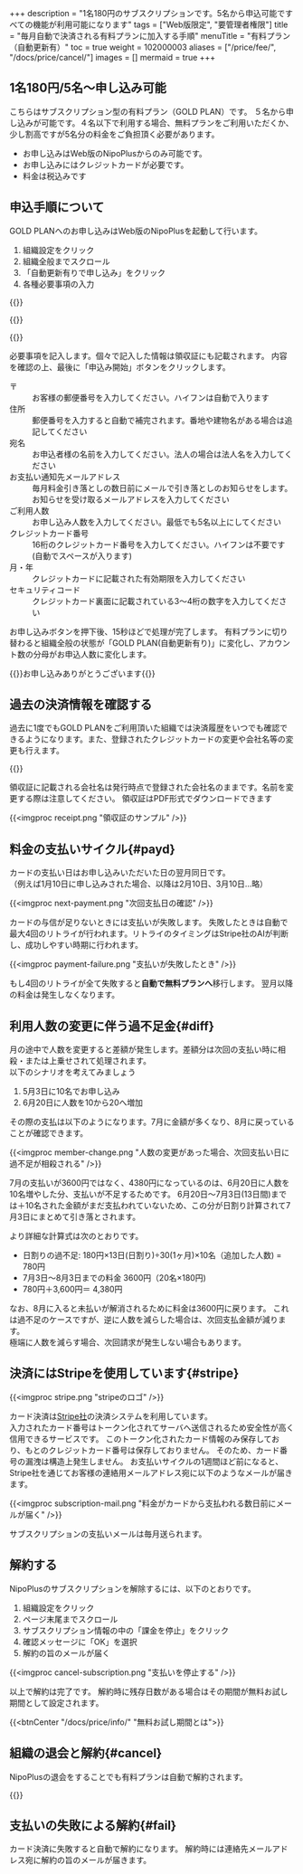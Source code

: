 +++
description = "1名180円のサブスクリプションです。5名から申込可能ですべての機能が利用可能になります"
tags = ["Web版限定", "要管理者権限"]
title = "毎月自動で決済される有料プランに加入する手順"
menuTitle = "有料プラン（自動更新有）"
toc = true
weight = 102000003
aliases = ["/price/fee/", "/docs/price/cancel/"]
images = []
mermaid = true
+++

## 1名180円/5名〜申し込み可能

こちらはサブスクリプション型の有料プラン（GOLD PLAN）です。
５名から申し込みが可能です。４名以下で利用する場合、無料プランをご利用いただくか、少し割高ですが5名分の料金をご負担頂く必要があります。  

- お申し込みはWeb版のNipoPlusからのみ可能です。
- お申し込みにはクレジットカードが必要です。
- 料金は税込みです

## 申込手順について

GOLD PLANへのお申し込みはWeb版のNipoPlusを起動して行います。

1. 組織設定をクリック
1. 組織全般までスクロール
1. 「自動更新有りで申し込み」をクリック
1. 各種必要事項の入力

{{<appscreen filename="entry" title="組織設定からGOLD PLANへ申込みができます">}}

{{<nextArrow>}}

{{<appscreen filename="input-card" title="クレジットカード番号や申込み人数などの必要事項を記入してください">}}

必要事項を記入します。個々で記入した情報は領収証にも記載されます。
内容を確認の上、最後に「申込み開始」ボタンをクリックします。

<dl class="basic">
  <dt>〒</dt>
  <dd>お客様の郵便番号を入力してください。ハイフンは自動で入ります</dd>
  <dt>住所</dt>
  <dd>郵便番号を入力すると自動で補完されます。番地や建物名がある場合は追記してください</dd>
  <dt>宛名</dt>
  <dd>お申込者様の名前を入力してください。法人の場合は法人名を入力してください</dd>
  <dt>お支払い通知先メールアドレス</dt>
  <dd>毎月料金引き落としの数日前にメールで引き落としのお知らせをします。お知らせを受け取るメールアドレスを入力してください</dd>
  <dt>ご利用人数</dt>
  <dd>お申し込み人数を入力してください。最低でも5名以上にしてください</dd>
  <dt>クレジットカード番号</dt>
  <dd>16桁のクレジットカード番号を入力してください。ハイフンは不要です(自動でスペースが入ります)</dd>
  <dt>月・年</dt>
  <dd>クレジットカードに記載された有効期限を入力してください</dd>
  <dt>セキュリティコード</dt>
  <dd>クレジットカード裏面に記載されている3〜4桁の数字を入力してください</dd>
</dl>

お申し込みボタンを押下後、15秒ほどで処理が完了します。
有料プランに切り替わると組織全般の状態が「GOLD PLAN(自動更新有り)」に変化し、アカウント数の分母がお申込人数に変化します。

{{<alice pos="right" icon="ok">}}お申し込みありがとうございます{{</alice>}}

## 過去の決済情報を確認する

過去に1度でもGOLD PLANをご利用頂いた組織では決済履歴をいつでも確認できるようになります。また、登録されたクレジットカードの変更や会社名等の変更も行えます。

{{<appscreen filename="receipt" title="これまでの決済履歴を確認。領収証のダウンロードもここからできます">}}

領収証に記載される会社名は発行時点で登録された会社名のままです。名前を変更する際は注意してください。
領収証はPDF形式でダウンロードできます

{{<imgproc receipt.png "領収証のサンプル" />}}

## 料金の支払いサイクル{#payd}

カードの支払い日はお申し込みいただいた日の翌月同日です。  
（例えば1月10日に申し込みされた場合、以降は2月10日、3月10日...略）

{{<imgproc next-payment.png "次回支払日の確認" />}}

カードの与信が足りないときには支払いが失敗します。
失敗したときは自動で最大4回のリトライが行われます。リトライのタイミングはStripe社のAIが判断し、成功しやすい時期に行われます。

{{<imgproc payment-failure.png "支払いが失敗したとき" />}}

もし4回のリトライが全て失敗すると**自動で無料プランへ**移行します。
翌月以降の料金は発生しなくなります。

## 利用人数の変更に伴う過不足金{#diff}

月の途中で人数を変更すると差額が発生します。差額分は次回の支払い時に相殺・または上乗せされて処理されます。  
以下のシナリオを考えてみましょう

1. 5月3日に10名でお申し込み
1. 6月20日に人数を10から20へ増加

その際の支払は以下のようになります。7月に金額が多くなり、8月に戻っていることが確認できます。

{{<imgproc member-change.png "人数の変更があった場合、次回支払い日に過不足が相殺される" />}}

7月の支払いが3600円ではなく、4380円になっているのは、6月20日に人数を10名増やした分、支払いが不足するためです。
6月20日〜7月3日(13日間)までは＋10名された金額がまだ支払われていないため、この分が日割り計算されて7月3日にまとめて引き落とされます。

より詳細な計算式は次のとおりです。

- 日割りの過不足: 180円×13日(日割り)÷30(1ヶ月)×10名（追加した人数) = 780円
- 7月3日〜8月3日までの料金 3600円（20名×180円)
- 780円＋3,600円＝ 4,380円

なお、8月に入ると未払いが解消されるために料金は3600円に戻ります。
これは過不足のケースですが、逆に人数を減らした場合は、次回支払金額が減ります。  
極端に人数を減らす場合、次回請求が発生しない場合もあります。

## 決済にはStripeを使用しています{#stripe}

{{<imgproc stripe.png "stripeのロゴ" />}}

カード決済は[Stripe社](https://stripe.com/jp)の決済システムを利用しています。  
入力されたカード番号はトークン化されてサーバへ送信されるため安全性が高く信用できるサービスです。
このトークン化されたカード情報のみ保存しており、もとのクレジットカード番号は保存しておりません。
そのため、カード番号の漏洩は構造上発生しません。
お支払いサイクルの1週間ほど前になると、Stripe社を通じてお客様の連絡用メールアドレス宛に以下のようなメールが届きます。

{{<imgproc subscription-mail.png "料金がカードから支払われる数日前にメールが届く" />}}

サブスクリプションの支払いメールは毎月送られます。

## 解約する

NipoPlusのサブスクリプションを解除するには、以下のとおりです。

1. 組織設定をクリック
1. ページ末尾までスクロール
1. サブスクリプション情報の中の「課金を停止」をクリック
1. 確認メッセージに「OK」を選択
1. 解約の旨のメールが届く

{{<imgproc cancel-subscription.png "支払いを停止する" />}}

以上で解約は完了です。
解約時に残存日数がある場合はその期間が無料お試し期間として設定されます。

{{<btnCenter "/docs/price/info/" "無料お試し期間とは">}}

## 組織の退会と解約{#cancel}

NipoPlusの退会をすることでも有料プランは自動で解約されます。

{{<appscreen filename="withdrawal" title="組織設定を開き、退会の項目までスクロールしてください。退会ボタンをクリックするとパスワード入力画面が表示されます">}}

## 支払いの失敗による解約{#fail}

カード決済に失敗すると自動で解約になります。
解約時には連絡先メールアドレス宛に解約の旨のメールが届きます。

